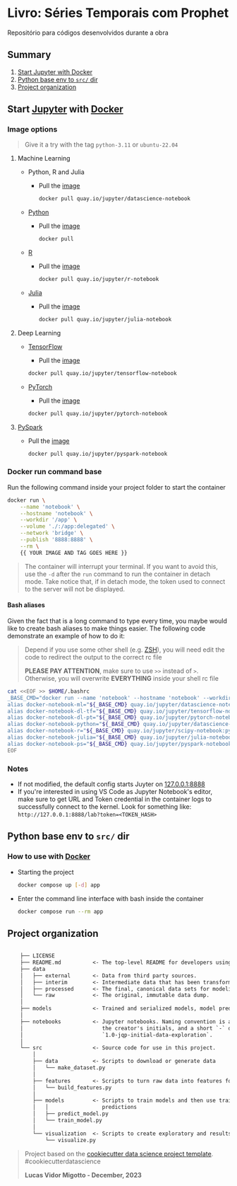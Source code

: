 # Livro: Séries Temporais com Prophet

Repositório para códigos desenvolvidos durante a obra

## Summary

1. [Start Jupyter with Docker](#start-jupyter-with-docker)
2. [Python base env to `src/` dir](#python-base-env-to-src-dir)
3. [Project organization](#project-organization)

## Start [Jupyter](https://jupyter.org/) with [Docker](https://www.docker.com/get-started/)

### Image options

> Give it a try with the tag `python-3.11` or `ubuntu-22.04`

1. Machine Learning

    * Python, R and Julia

        * Pull the [image](https://jupyter-docker-stacks.readthedocs.io/en/latest/using/selecting.html#jupyter-datascience-notebook)

            ```bash
            docker pull quay.io/jupyter/datascience-notebook
            ```

    * [Python](https://www.python.org/)

        * Pull the [image](https://jupyter-docker-stacks.readthedocs.io/en/latest/using/selecting.html#jupyter-scipy-notebook)

            ```bash
            docker pull
            ```

    * [R](https://www.r-project.org/)

        * Pull the [image](https://jupyter-docker-stacks.readthedocs.io/en/latest/using/selecting.html#jupyter-r-notebook)

            ```bash
            docker pull quay.io/jupyter/r-notebook
            ```

    * [Julia](https://julialang.org/)

        * Pull the [image](https://jupyter-docker-stacks.readthedocs.io/en/latest/using/selecting.html#jupyter-julia-notebook)

            ```bash
            docker pull quay.io/jupyter/julia-notebook
            ```

2. Deep Learning

    * [TensorFlow](https://www.tensorflow.org/)

        * Pull the [image](https://jupyter-docker-stacks.readthedocs.io/en/latest/using/selecting.html#jupyter-tensorflow-notebook)

        ```bash
        docker pull quay.io/jupyter/tensorflow-notebook
        ```

    * [PyTorch](https://pytorch.org/)

        * Pull the [image](https://jupyter-docker-stacks.readthedocs.io/en/latest/using/selecting.html#jupyter-pytorch-notebook)

        ```bash
        docker pull quay.io/jupyter/pytorch-notebook
        ```

3. [PySpark](https://spark.apache.org/docs/latest/api/python/index.html)

    * Pull the [image](https://jupyter-docker-stacks.readthedocs.io/en/latest/using/selecting.html#jupyter-pyspark-notebook)

        ```bash
        docker pull quay.io/jupyter/pyspark-notebook
        ```

### Docker run command base

Run the following command inside your project folder to start the container

```bash
docker run \
    --name 'notebook' \
    --hostname 'notebook' \
    --workdir '/app' \
    --volume './:/app:delegated' \
    --network 'bridge' \
    --publish '8888:8888' \
    --rm \
    {{ YOUR IMAGE AND TAG GOES HERE }}
```

> The container will interrupt your terminal. If you want to avoid this, use the `-d` after the `run` command to run the container in detach mode. Take notice that, if in detach mode, the token used to connect to the server will not be displayed.

#### Bash aliases

Given the fact that is a long command to type every time, you maybe would like to create bash aliases to make things easier. The following code demonstrate an example of how to do it:

> Depend if you use some other shell (e.g. [ZSH](https://www.zsh.org/)), you will need edit the code to redirect the output to the correct rc file
>
> **PLEASE PAY ATTENTION**, make sure to use `>>` instead of `>`. Otherwise, you will overwrite **EVERYTHING** inside your shell rc file

```bash
cat <<EOF >> $HOME/.bashrc
_BASE_CMD="docker run --name 'notebook' --hostname 'notebook' --workdir '/app' --volume './:/app:delegated' --network 'bridge' --publish '8888:8888' --env GRANT_USER=yes --rm"
alias docker-notebook-ml="${_BASE_CMD} quay.io/jupyter/datascience-notebook:python-3.11"
alias docker-notebook-dl-tf="${_BASE_CMD} quay.io/jupyter/tensorflow-notebook:python-3.11"
alias docker-notebook-dl-pt="${_BASE_CMD} quay.io/jupyter/pytorch-notebook:python-3.11"
alias docker-notebook-python="${_BASE_CMD} quay.io/jupyter/datascience-notebook:python-3.11"
alias docker-notebook-r="${_BASE_CMD} quay.io/jupyter/scipy-notebook:python-3.11:python-3.11"
alias docker-notebook-julia="${_BASE_CMD} quay.io/jupyter/julia-notebook:python-3.11"
alias docker-notebook-ps="${_BASE_CMD} quay.io/jupyter/pyspark-notebook:python-3.11"
EOF
```

### Notes

* If not modified, the default config starts Juyter on [127.0.0.1:8888](http://127.0.0.1:8888/lab)
* If you're interested in using VS Code as Jupyter Notebook's editor, make sure to get URL and Token credential in the container logs to successfully connect to the kernel. Look for something like: `http://127.0.0.1:8888/lab?token=<TOKEN_HASH>`

## Python base env to `src/` dir

### How to use with [Docker](https://www.docker.com/get-started/)

* Starting the project

    ```bash
    docker compose up [-d] app
    ```

* Enter the command line interface with bash inside the container

    ```bash
    docker compose run --rm app
    ```

## Project organization

```txt

    ├── LICENSE
    ├── README.md          <- The top-level README for developers using this project.
    ├── data
    │   ├── external       <- Data from third party sources.
    │   ├── interim        <- Intermediate data that has been transformed.
    │   ├── processed      <- The final, canonical data sets for modeling.
    │   └── raw            <- The original, immutable data dump.
    │
    ├── models             <- Trained and serialized models, model predictions, or model summaries
    │
    ├── notebooks          <- Jupyter notebooks. Naming convention is a number (for ordering),
    │                         the creator's initials, and a short `-` delimited description, e.g.
    │                         `1.0-jqp-initial-data-exploration`.
    │
    └── src                <- Source code for use in this project.
        │
        ├── data           <- Scripts to download or generate data
        │   └── make_dataset.py
        │
        ├── features       <- Scripts to turn raw data into features for modeling
        │   └── build_features.py
        │
        ├── models         <- Scripts to train models and then use trained models to make
        │   │                 predictions
        │   ├── predict_model.py
        │   └── train_model.py
        │
        └── visualization  <- Scripts to create exploratory and results oriented visualizations
            └── visualize.py


```

> Project based on the [cookiecutter data science project template](https://drivendata.github.io/cookiecutter-data-science). #cookiecutterdatascience
>
> **Lucas Vidor Migotto - December, 2023**
